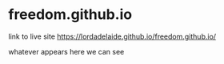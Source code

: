 # freedom.github.io

link to live site https://lordadelaide.github.io/freedom.github.io/

whatever appears here we can see
